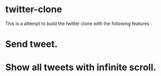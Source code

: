 # twitter-clone

This is a attempt to build the twitter clone with the following features :
# Send tweet.
# Show all tweets with infinite scroll.
